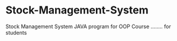 # Stock-Management-System
Stock Management System JAVA program for OOP Course ........ for students
